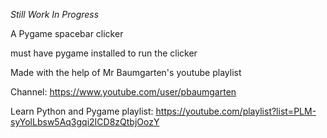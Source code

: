 *Still Work In Progress*


A Pygame spacebar clicker

must have pygame installed to run the clicker

Made with the help of Mr Baumgarten's youtube playlist

Channel: https://www.youtube.com/user/pbaumgarten

Learn Python and Pygame playlist: https://youtube.com/playlist?list=PLM-syYolLbsw5Aq3gqi2ICD8zQtbjOozY
